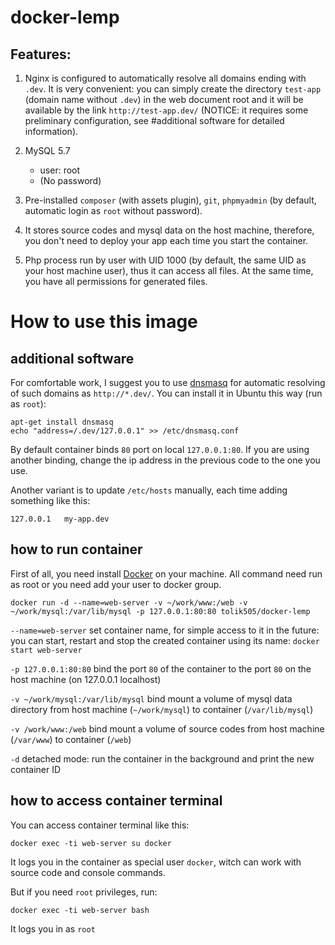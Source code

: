 docker-lemp
===========

## Features:

1. Nginx is configured to automatically resolve all domains ending with `.dev`.
It is very convenient: you can simply create the directory `test-app` (domain name without `.dev`) in the
web document root and it will be available by the link `http://test-app.dev/` (NOTICE: it requires some preliminary
configuration, see #additional software for detailed information).

2. MySQL 5.7
   * user: root
   * (No password)

2. Pre-installed `composer` (with assets plugin), `git`, `phpmyadmin` (by default, automatic login
as `root` without password).

3. It stores source codes and mysql data on the host machine, therefore, you don't need to deploy your app each
time you start the container.

4. Php process run by user with UID 1000 (by default, the same UID as your host machine user),
thus it can access all files. At the same time, you have all permissions for generated files.

# How to use this image

## additional software

For comfortable work, I suggest you to use [dnsmasq](https://en.wikipedia.org/wiki/Dnsmasq) for automatic resolving of such domains as `http://*.dev/`.
You can install it in Ubuntu this way (run as `root`):

    apt-get install dnsmasq
    echo "address=/.dev/127.0.0.1" >> /etc/dnsmasq.conf

By default container binds `80` port on local `127.0.0.1:80`. If you are using another binding, change the
ip address in the previous code to the one you use.

Another variant is to update `/etc/hosts` manually, each time adding something like this:

    127.0.0.1   my-app.dev

## how to run container

First of all, you need install [Docker](https://www.docker.com/) on your machine. All command need run as root or you
need add your user to docker group.

    docker run -d --name=web-server -v ~/work/www:/web -v ~/work/mysql:/var/lib/mysql -p 127.0.0.1:80:80 tolik505/docker-lemp

`--name=web-server` set container name, for simple access to it in the future: you can start, restart and
stop the created container using its name: `docker start web-server`

`-p 127.0.0.1:80:80` bind the port `80` of the container to the port `80` on the host machine (on 127.0.0.1 localhost)

`-v ~/work/mysql:/var/lib/mysql` bind mount a volume of mysql data directory from host machine (`~/work/mysql`) to
container (`/var/lib/mysql`)

`-v /work/www:/web` bind mount a volume of source codes from host machine (`/var/www`) to container (`/web`)

`-d` detached mode: run the container in the background and print the new container ID

## how to access container terminal

You can access container terminal like this:

    docker exec -ti web-server su docker

It logs you in the container as special user `docker`, witch can work with source code and console commands.

But if you need `root` privileges, run:

    docker exec -ti web-server bash

It logs you in as `root`

